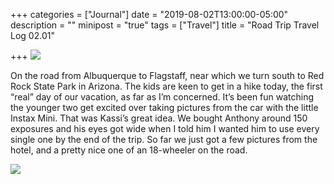 +++
categories = ["Journal"]
date = "2019-08-02T13:00:00-05:00"
description = ""
minipost = "true"
tags = ["Travel"]
title = "Road Trip Travel Log 02.01"

+++
![](https://res.cloudinary.com/tobyblog/image/upload/v1564771851/img/083FFD6C-DD75-4614-8570-7E486FC91746_jcqzps.jpg)

On the road from Albuquerque to Flagstaff, near which we turn south to Red Rock State Park in Arizona. The kids are keen to get in a hike today, the first “real” day of our vacation, as far as I’m concerned. It’s been fun watching the younger two get excited over taking pictures  from the car with the little Instax Mini. That was Kassi’s great idea. We bought Anthony around 150 exposures and his eyes got wide when I told him I wanted him to use every single one by the end of the trip. So far we just got a few pictures from the hotel, and a pretty nice one of an 18-wheeler on the road.

![](https://res.cloudinary.com/tobyblog/image/upload/v1564772299/img/C880F142-2F73-495E-B2A7-53A40DCF1A88_kr0mmx.jpg)
